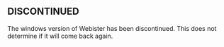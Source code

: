 ## DISCONTINUED

The windows version of Webister has been discontinued. This does not determine if it will come back again.
